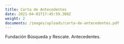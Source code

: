 ```yaml
---
title: Carta de Antecedentes
date: 2021-04-01T17:45:59.308Z
weight: 2
documents: /images/uploads/carta-de-antecedentes.pdf
---
```

Fundación Búsqueda y Rescate. Antecedentes.